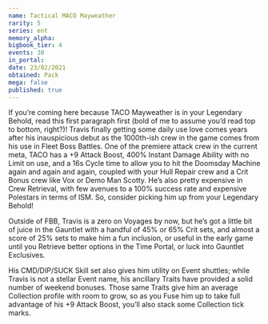 ```yaml
---
name: Tactical MACO Mayweather
rarity: 5
series: ent
memory_alpha:
bigbook_tier: 4
events: 30
in_portal:
date: 23/02/2021
obtained: Pack
mega: false
published: true
---
```


If you’re coming here because TACO Mayweather is in your Legendary Behold, read this first paragraph first (bold of me to assume you’d read top to bottom, right?)! Travis finally getting some daily use love comes years after his inauspicious debut as the 1000th-ish crew in the game comes from his use in Fleet Boss Battles. One of the premiere attack crew in the current meta, TACO has a +9 Attack Boost, 400% Instant Damage Ability with no Limit on use, and a 16s Cycle time to allow you to hit the Doomsday Machine again and again and again, coupled with your Hull Repair crew and a Crit Bonus crew like Vox or Demo Man Scotty. He’s also pretty expensive in Crew Retrieval, with few avenues to a 100% success rate and expensive Polestars in terms of ISM. So, consider picking him up from your Legendary Behold!

Outside of FBB, Travis is a zero on Voyages by now, but he’s got a little bit of juice in the Gauntlet with a handful of 45% or 65% Crit sets, and almost a score of 25% sets to make him a fun inclusion, or useful in the early game until you Retrieve better options in the Time Portal, or luck into Gauntlet Exclusives. 

His CMD/DIP/SUCK Skill set also gives him utility on Event shuttles; while Travis is not a stellar Event name, his ancillary Traits have provided a solid number of weekend bonuses. Those same Traits give him an average Collection profile with room to grow, so as you Fuse him up to take full advantage of his +9 Attack Boost, you’ll also stack some Collection tick marks.
